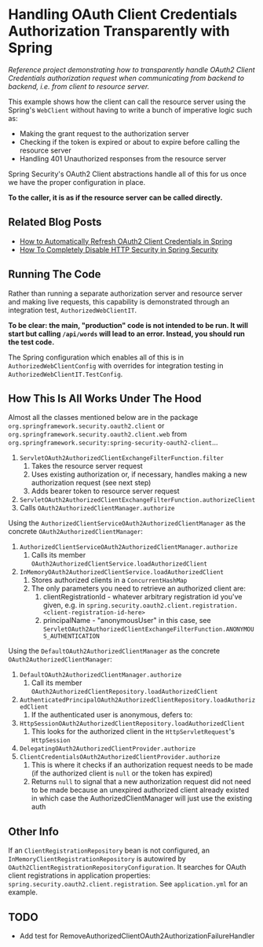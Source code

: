 # Handling OAuth Client Credentials Authorization Transparently with Spring

_Reference project demonstrating how to transparently handle OAuth2 Client Credentials authorization request when
communicating from backend to backend, i.e. from client to resource server._

This example shows how the client can call the resource server using the Spring's `WebClient` without having to write a
bunch of imperative logic such as:

- Making the grant request to the authorization server
- Checking if the token is expired or about to expire before calling the resource server
- Handling 401 Unauthorized responses from the resource server

Spring Security's OAuth2 Client abstractions handle all of this for us once we have the proper configuration in place.

**To the caller, it is as if the resource server can be called directly.**

## Related Blog Posts

- [How to Automatically Refresh OAuth2 Client Credentials in Spring](https://davidagood.com/oauth-client-credentials-auto-refresh-spring/)
- [How To Completely Disable HTTP Security in Spring Security](https://davidagood.com/spring-security-disable-http-security/)

## Running The Code

Rather than running a separate authorization server and resource server and making live requests, this capability is
demonstrated through an integration test, `AuthorizedWebClientIT`.

**To be clear: the main, "production" code is not intended to be run. It will start but calling `/api/words` will lead
to an error. Instead, you should run the test code.**

The Spring configuration which enables all of this is in `AuthorizedWebClientConfig` with overrides for integration
testing in `AuthorizedWebClientIT.TestConfig`.

## How This Is All Works Under The Hood

Almost all the classes mentioned below are in the package `org.springframework.security.oauth2.client`
or `org.springframework.security.oauth2.client.web`
from `org.springframework.security:spring-security-oauth2-client`...

1. `ServletOAuth2AuthorizedClientExchangeFilterFunction.filter`
    1. Takes the resource server request
    1. Uses existing authorization or, if necessary, handles making a new authorization request (see next step)
    1. Adds bearer token to resource server request
1. `ServletOAuth2AuthorizedClientExchangeFilterFunction.authorizeClient`
1. Calls `OAuth2AuthorizedClientManager.authorize`

Using the `AuthorizedClientServiceOAuth2AuthorizedClientManager` as the concrete `OAuth2AuthorizedClientManager`:

1. `AuthorizedClientServiceOAuth2AuthorizedClientManager.authorize`
    1. Calls its member `OAuth2AuthorizedClientService.loadAuthorizedClient`
1. `InMemoryOAuth2AuthorizedClientService.loadAuthorizedClient`
    1. Stores authorized clients in a `ConcurrentHashMap`
    1. The only parameters you need to retrieve an authorized client are:
        1. clientRegistrationId - whatever arbitrary registration id you've given, e.g.
           in `spring.security.oauth2.client.registration.<client-registration-id-here>`
        1. principalName - "anonymousUser" in this case,
           see `ServletOAuth2AuthorizedClientExchangeFilterFunction.ANONYMOUS_AUTHENTICATION`

Using the `DefaultOAuth2AuthorizedClientManager` as the concrete `OAuth2AuthorizedClientManager`:

1. `DefaultOAuth2AuthorizedClientManager.authorize`
    1. Call its member `OAuth2AuthorizedClientRepository.loadAuthorizedClient`
1. `AuthenticatedPrincipalOAuth2AuthorizedClientRepository.loadAuthorizedClient`
    1. If the authenticated user is anonymous, defers to:
1. `HttpSessionOAuth2AuthorizedClientRepository.loadAuthorizedClient`
    1. This looks for the authorized client in the `HttpServletRequest`'s `HttpSession`
1. `DelegatingOAuth2AuthorizedClientProvider.authorize`
1. `ClientCredentialsOAuth2AuthorizedClientProvider.authorize`
    1. This is where it checks if an authorization request needs to be made
       (if the authorized client is `null` or the token has expired)
    1. Returns `null` to signal that a new authorization request did not need to be made because an unexpired authorized
       client already existed in which case the AuthorizedClientManager will just use the existing auth

## Other Info

If an `ClientRegistrationRepository` bean is not configured, an `InMemoryClientRegistrationRepository` is autowired
by `OAuth2ClientRegistrationRepositoryConfiguration`. It searches for OAuth client registrations in application
properties: `spring.security.oauth2.client.registration`. See `application.yml` for an example.

## TODO

- Add test for RemoveAuthorizedClientOAuth2AuthorizationFailureHandler